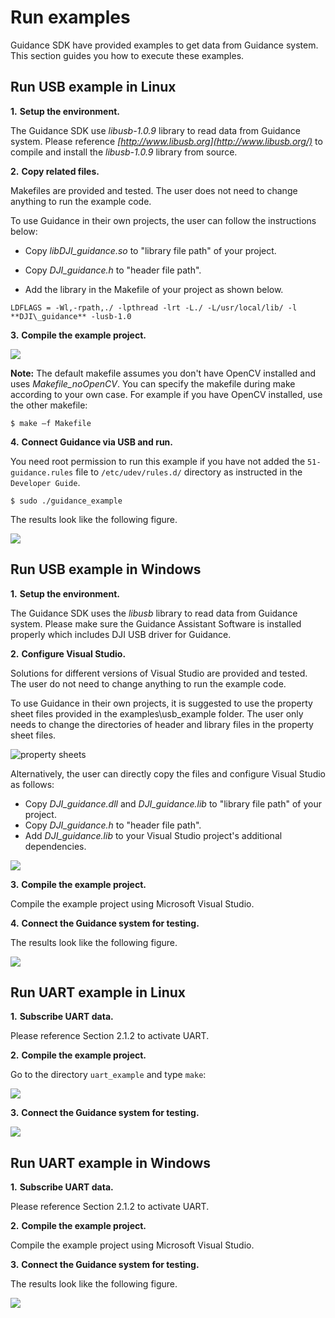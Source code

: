 # Run examples

Guidance SDK have provided examples to get data from Guidance system. This section guides you how to execute these examples.

## Run USB example in Linux

**1.** **Setup the environment.**

The Guidance SDK use _libusb-1.0.9_ library to read data from Guidance system. Please reference _[http://www.libusb.org](http://www.libusb.org/)_ to compile and install the _libusb-1.0.9_ library from source.

**2.** **Copy related files.**

Makefiles are provided and tested. The user does not need to change anything to run the example code.

To use Guidance in their own projects, the user can follow the instructions below:

- Copy _libDJI\_guidance.so_ to "library file path" of your project.

- Copy _DJI\_guidance.h_ to "header file path".

- Add the library in the Makefile of your project as shown below.


```
LDFLAGS = -Wl,-rpath,./ -lpthread -lrt -L./ -L/usr/local/lib/ -l **DJI\_guidance** -lusb-1.0
```

**3.** **Compile the example project.**

![](./Images/Guidance_SDK_API9210.png)

**Note:** The default makefile assumes you don't have OpenCV installed and uses _Makefile\_noOpenCV_. You can specify the makefile during make according to your own case. For example if you have OpenCV installed, use the other makefile:

~~~
$ make –f Makefile
~~~

**4.** **Connect Guidance via USB and run.**

You need root permission to run this example if you have not added the `51-guidance.rules` file to `/etc/udev/rules.d/` directory as instructed in the `Developer Guide`.

```
$ sudo ./guidance_example
```

The results look like the following figure.

![](./Images/Guidance_SDK_API9567.png)

## Run USB example in Windows

**1.** **Setup the environment.**

The Guidance SDK uses the _libusb_ library to read data from Guidance system. Please make sure the Guidance Assistant Software is installed properly which includes DJI USB driver for Guidance.

**2.** **Configure Visual Studio.**

Solutions for different versions of Visual Studio are provided and tested. The user do not need to change anything to run the example code.

To use Guidance in their own projects, it is suggested to use the property sheet files provided in the examples\usb\_example folder. The user only needs to change the directories of header and library files in the property sheet files.

![property sheets](./Images/propertySheets.jpg)

Alternatively, the user can directly copy the files and configure Visual Studio as follows:

- Copy _DJI\_guidance.dll_ and _DJI\_guidance.lib_ to "library file path" of your project.
- Copy _DJI\_guidance.h_ to "header file path".
- Add _DJI\_guidance.lib_ to your Visual Studio project's additional dependencies.
	
![](./Images/Guidance_SDK_API11350.png)

**3.** **Compile the example project.**

Compile the example project using Microsoft Visual Studio.

**4.** **Connect the Guidance system for testing.**
	
The results look like the following figure.

![](./Images/Guidance_SDK_API11483.png)

## Run UART example in Linux

**1.** **Subscribe UART data.**

Please reference Section 2.1.2 to activate UART.

**2.** **Compile the example project.**

Go to the directory `uart_example` and type `make`:

![](./Images/Guidance_SDK_API11655.png)

**3.** **Connect the Guidance system for testing.**

![](./Images/Guidance_SDK_API11699.png)

## Run UART example in Windows

**1.** **Subscribe UART data.**

Please reference Section 2.1.2 to activate UART.

**2.** **Compile the example project.**

Compile the example project using Microsoft Visual Studio.

**3.** **Connect the Guidance system for testing.**

The results look like the following figure.

![](./Images/Guidance_SDK_API11973.png)

